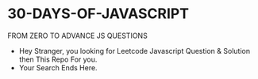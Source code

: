 # 30-DAYS-OF-JAVASCRIPT
FROM ZERO TO ADVANCE JS QUESTIONS
- Hey Stranger, you looking for Leetcode Javascript Question & Solution then This Repo For you.
- Your Search Ends Here.
  
